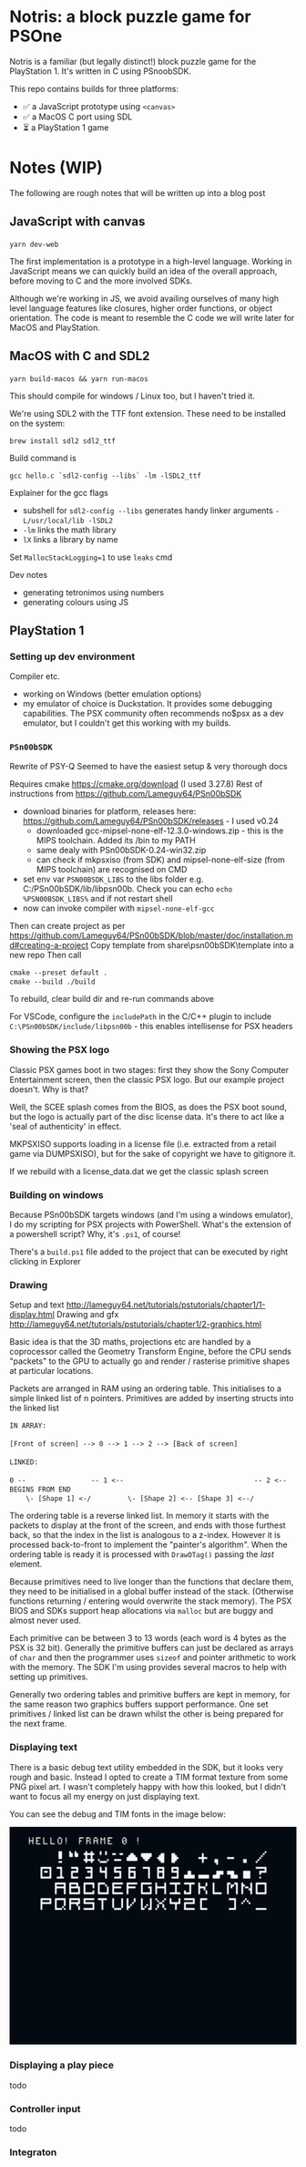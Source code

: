 # Notris: a block puzzle game for PSOne

Notris is a familiar (but legally distinct!) block puzzle game for the PlayStation 1. It's written in C using PSnoobSDK.

This repo contains builds for three platforms:

- ✅ a JavaScript prototype using `<canvas>`
- ✅ a MacOS C port using SDL
- ⏳ a PlayStation 1 game

# Notes (WIP)

The following are rough notes that will be written up into a blog post

## JavaScript with canvas

`yarn dev-web`

The first implementation is a prototype in a high-level language. Working in JavaScript means we can quickly build an
idea of the overall approach, before moving to C and the more involved SDKs.

Although we're working in JS, we avoid availing ourselves of many high level language features like closures, higher
order functions, or object orientation. The code is meant to resemble the C code we will write later for MacOS and
PlayStation.

## MacOS with C and SDL2

`yarn build-macos && yarn run-macos`

This should compile for windows / Linux too, but I haven't tried it.

We're using SDL2 with the TTF font extension. These need to be installed on the system:

```shell
brew install sdl2 sdl2_ttf
```

Build command is 

```shell
gcc hello.c `sdl2-config --libs` -lm -lSDL2_ttf
```

Explainer for the gcc flags

- subshell for `sdl2-config --libs` generates handy linker arguments `-L/usr/local/lib -lSDL2`
- `-lm` links the math library
- `lX` links a library by name

Set `MallocStackLogging=1` to use `leaks` cmd

Dev notes

- generating tetronimos using numbers
- generating colours using JS

## PlayStation 1

### Setting up dev environment

Compiler etc.
- working on Windows (better emulation options)
- my emulator of choice is Duckstation. It provides some debugging capabilities. The PSX community often recommends no$psx as a dev emulator, but I couldn't get this working
  with my builds.

### `PSn00bSDK`

Rewrite of PSY-Q
Seemed to have the easiest setup & very thorough docs

Requires cmake https://cmake.org/download (I used 3.27.8)
Rest of instructions from https://github.com/Lameguy64/PSn00bSDK
- download binaries for platform, releases here: https://github.com/Lameguy64/PSn00bSDK/releases - I used v0.24
  - downloaded gcc-mipsel-none-elf-12.3.0-windows.zip - this is the MIPS toolchain. Added its /bin to my PATH
  - same dealy with PSn00bSDK-0.24-win32.zip 
  - can check if mkpsxiso (from SDK) and mipsel-none-elf-size (from MIPS toolchain) are recognised on CMD 
- set env var `PSN00BSDK_LIBS` to the libs folder e.g. C:/PSn00bSDK/lib/libpsn00b. Check you can echo `echo %PSN00BSDK_LIBS%` and if not restart shell
- now can invoke compiler with `mipsel-none-elf-gcc`

Then can create project as per https://github.com/Lameguy64/PSn00bSDK/blob/master/doc/installation.md#creating-a-project
Copy template from share\psn00bSDK\template into a new repo
Then call
```
cmake --preset default .
cmake --build ./build
```

To rebuild, clear build dir and re-run commands above

For VSCode, configure the `includePath` in the C/C++ plugin to include `C:\PSn00bSDK/include/libpsn00b` - this enables intellisense for PSX headers

### Showing the PSX logo

Classic PSX games boot in two stages: first they show the Sony Computer Entertainment screen, then the classic PSX logo. But our example project doesn't. Why is that?

Well, the SCEE splash comes from the BIOS, as does the PSX boot sound, but the logo is actually part of the disc license data. It's there to act like a 'seal of authenticity'
in effect.

MKPSXISO supports loading in a license file (i.e. extracted from a retail game via DUMPSXISO), but for the sake of copyright we have to gitignore it.

If we rebuild with a license_data.dat we get the classic splash screen

### Building on windows

Because PSn00bSDK targets windows (and I'm using a windows emulator), I do my scripting for PSX projects with PowerShell. What's the extension of a powershell script?
Why, it's `.ps1`, of course!

There's a `build.ps1` file added to the project that can be executed by right clicking in Explorer

### Drawing

Setup and text http://lameguy64.net/tutorials/pstutorials/chapter1/1-display.html
Drawing and gfx http://lameguy64.net/tutorials/pstutorials/chapter1/2-graphics.html

Basic idea is that the 3D maths, projections etc are handled by a coprocessor called the Geometry Transform Engine, before
the CPU sends "packets" to the GPU to actually go and render / rasterise primitive shapes at particular locations.

Packets are arranged in RAM using an ordering table. This initialises to a simple linked list of n pointers. Primitives are added by inserting structs into the linked list

```
IN ARRAY:

[Front of screen] --> 0 --> 1 --> 2 --> [Back of screen]

LINKED:

0 --                -- 1 <--                                -- 2 <-- BEGINS FROM END 
    \- [Shape 1] <-/         \- [Shape 2] <-- [Shape 3] <--/
```

The ordering table is a reverse linked list. In memory it starts with the packets to display at the front of the screen, and ends with those furthest back, so that the
index in the list is analogous to a z-index. However it is processed back-to-front to implement the "painter's algorithm". When the ordering table is ready it is processed
with `DrawOTag()` passing the _last_ element.

Because primitives need to live longer than the functions that declare them, they need to be initialised in a global buffer instead of the stack. (Otherwise functions returning / entering would overwrite the stack memory). The PSX BIOS and SDKs support heap allocations via `malloc` but are buggy and almost never used.

Each primitive can be between 3 to 13 words (each word is 4 bytes as the PSX is 32 bit). Generally the primitive buffers can just be declared as arrays of `char` and then the programmer uses `sizeof` and pointer arithmetic to work with the memory. The SDK I'm using provides several macros to help with setting up primitives.

Generally two ordering tables and primitive buffers are kept in memory, for the same reason two graphics buffers support performance. One set primitives / linked list can be drawn whilst the other is being prepared for the next frame.

### Displaying text

There is a basic debug text utility embedded in the SDK, but it looks very rough and basic. Instead I opted to create a TIM format texture from some PNG pixel art. I wasn't completely happy with how this looked, but I didn't want to focus all my energy on just displaying text.

You can see the debug and TIM fonts in the image below:

![screenshot](psx-font.png)

### Displaying a play piece

todo

### Controller input

todo

### Integraton